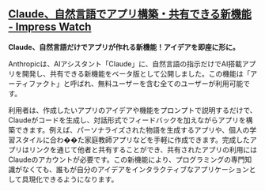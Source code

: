 ## [Claude、自然言語でアプリ構築・共有できる新機能 - Impress Watch](https://www.watch.impress.co.jp/docs/news/2025945.html)

**Claude、自然言語だけでアプリが作れる新機能！アイデアを即座に形に。**

Anthropicは、AIアシスタント「Claude」に、自然言語の指示だけでAI搭載アプリを開発し、共有できる新機能をベータ版として公開しました。この機能は「アーティファクト」と呼ばれ、無料ユーザーを含む全てのユーザーが利用可能です。

利用者は、作成したいアプリのアイデアや機能をプロンプトで説明するだけで、Claudeがコードを生成し、対話形式でフィードバックを加えながらアプリを構築できます。例えば、パーソナライズされた物語を生成するアプリや、個人の学習スタイルに合わ��た家庭教師アプリなどを手軽に作成できます。完成したアプリはリンクを通じて他者と共有することができ、共有されたアプリの利用にはClaudeのアカウントが必要です。この新機能により、プログラミングの専門知識がなくても、誰もが自分のアイデアをインタラクティブなアプリケーションとして具現化できるようになります。